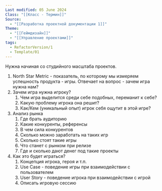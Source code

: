 ```yaml
---
Last modified: 05 June 2024
Class: "[[Класс - Термин]]"
Source:
  - "[[Разработка проектной документации 1]]"
Theme:
  - "[[Геймдизайн]]"
  - "[[Управление проектами]]"
tags:
  - RefactorVersion/1
  - Template/01
---
```

Нужна начиная со студийного масштаба проектов.

1. North Star Metric - показатель, по которому мы измеряем успешность продукта - игры. Отвечает на вопрос - зачем игра нужна нам?
2. Зачем игра нужна игроку?
	1. Чем игра выделится среди себе подобных, переманит к себе?
	2. Какую проблему игрока она решит?
	3. Как/Кем (уникальный опыт) игрок себя ощутит в этой игре?
3. Анализ рынка
	1. Где брать аудиторию
	2. Какие конкуренты, референсы
	3. В чем сила конкурентов
	4. Сколько можно заработать на таких игр
	5. Сколько стоят такие игры
	6. Что станет с рынком при релизе
	7. Где и сколько дают денег под такие проекты
4. Как это будет играться?
	1. Концепция игрока, героя и т.п.
	2. Use Case - поведение игры при взаимодействии с пользователем
	3. User Story - поведение игрока при взаимодействии с игрой
	4. Описать игровую сессию